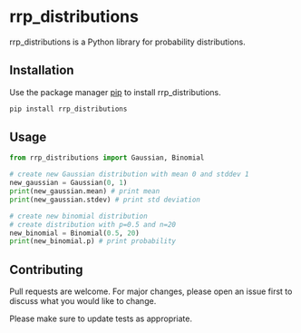 # rrp_distributions

rrp_distributions is a Python library for probability distributions.

## Installation

Use the package manager [pip](https://pip.pypa.io/en/stable/) to install rrp_distributions.

```bash
pip install rrp_distributions
```

## Usage

```python
from rrp_distributions import Gaussian, Binomial

# create new Gaussian distribution with mean 0 and stddev 1
new_gaussian = Gaussian(0, 1)
print(new_gaussian.mean) # print mean
print(new_gaussian.stdev) # print std deviation

# create new binomial distribution
# create distribution with p=0.5 and n=20
new_binomial = Binomial(0.5, 20) 
print(new_binomial.p) # print probability
```

## Contributing
Pull requests are welcome. For major changes, please open an issue first to discuss what you would like to change.

Please make sure to update tests as appropriate.
